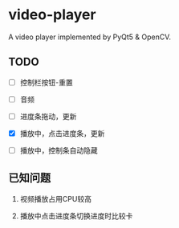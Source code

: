 # video-player

A video player implemented by PyQt5 & OpenCV.

## TODO

- [ ] 控制栏按钮-重置

- [ ] 音频

- [ ] 进度条拖动，更新

- [x] 播放中，点击进度条，更新

- [ ] 播放中，控制条自动隐藏


## 已知问题

1. 视频播放占用CPU较高

2. 播放中点击进度条切换进度时比较卡
